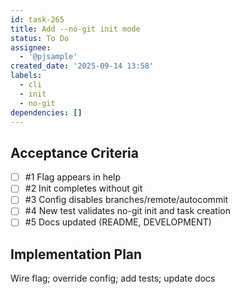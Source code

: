 ```yaml
---
id: task-265
title: Add --no-git init mode
status: To Do
assignee:
  - '@pjsample'
created_date: '2025-09-14 13:58'
labels:
  - cli
  - init
  - no-git
dependencies: []
---
```


## Acceptance Criteria
<!-- AC:BEGIN -->
- [ ] #1 Flag appears in help
- [ ] #2 Init completes without git
- [ ] #3 Config disables branches/remote/autocommit
- [ ] #4 New test validates no-git init and task creation
- [ ] #5 Docs updated (README, DEVELOPMENT)
<!-- AC:END -->

## Implementation Plan

Wire flag; override config; add tests; update docs

